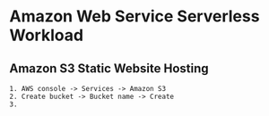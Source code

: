 # Amazon Web Service Serverless Workload

## Amazon S3 Static Website Hosting
    1. AWS console -> Services -> Amazon S3
    2. Create bucket -> Bucket name -> Create
    3. 
